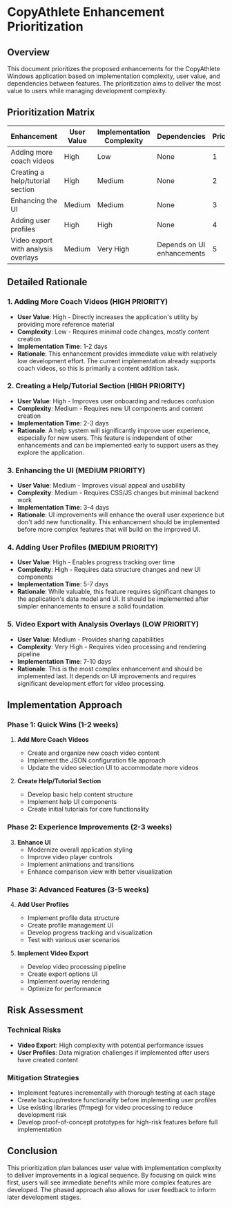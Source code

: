 # CopyAthlete Enhancement Prioritization

## Overview
This document prioritizes the proposed enhancements for the CopyAthlete Windows application based on implementation complexity, user value, and dependencies between features. The prioritization aims to deliver the most value to users while managing development complexity.

## Prioritization Matrix

| Enhancement | User Value | Implementation Complexity | Dependencies | Priority |
|-------------|------------|---------------------------|--------------|----------|
| Adding more coach videos | High | Low | None | 1 |
| Creating a help/tutorial section | High | Medium | None | 2 |
| Enhancing the UI | Medium | Medium | None | 3 |
| Adding user profiles | High | High | None | 4 |
| Video export with analysis overlays | Medium | Very High | Depends on UI enhancements | 5 |

## Detailed Rationale

### 1. Adding More Coach Videos (HIGH PRIORITY)
- **User Value**: High - Directly increases the application's utility by providing more reference material
- **Complexity**: Low - Requires minimal code changes, mostly content creation
- **Implementation Time**: 1-2 days
- **Rationale**: This enhancement provides immediate value with relatively low development effort. The current implementation already supports coach videos, so this is primarily a content addition task.

### 2. Creating a Help/Tutorial Section (HIGH PRIORITY)
- **User Value**: High - Improves user onboarding and reduces confusion
- **Complexity**: Medium - Requires new UI components and content creation
- **Implementation Time**: 2-3 days
- **Rationale**: A help system will significantly improve user experience, especially for new users. This feature is independent of other enhancements and can be implemented early to support users as they explore the application.

### 3. Enhancing the UI (MEDIUM PRIORITY)
- **User Value**: Medium - Improves visual appeal and usability
- **Complexity**: Medium - Requires CSS/JS changes but minimal backend work
- **Implementation Time**: 3-4 days
- **Rationale**: UI improvements will enhance the overall user experience but don't add new functionality. This enhancement should be implemented before more complex features that will build on the improved UI.

### 4. Adding User Profiles (MEDIUM PRIORITY)
- **User Value**: High - Enables progress tracking over time
- **Complexity**: High - Requires data structure changes and new UI components
- **Implementation Time**: 5-7 days
- **Rationale**: While valuable, this feature requires significant changes to the application's data model and UI. It should be implemented after simpler enhancements to ensure a solid foundation.

### 5. Video Export with Analysis Overlays (LOW PRIORITY)
- **User Value**: Medium - Provides sharing capabilities
- **Complexity**: Very High - Requires video processing and rendering pipeline
- **Implementation Time**: 7-10 days
- **Rationale**: This is the most complex enhancement and should be implemented last. It depends on UI improvements and requires significant development effort for video processing.

## Implementation Approach

### Phase 1: Quick Wins (1-2 weeks)
1. **Add More Coach Videos**
   - Create and organize new coach video content
   - Implement the JSON configuration file approach
   - Update the video selection UI to accommodate more videos

2. **Create Help/Tutorial Section**
   - Develop basic help content structure
   - Implement help UI components
   - Create initial tutorials for core functionality

### Phase 2: Experience Improvements (2-3 weeks)
3. **Enhance UI**
   - Modernize overall application styling
   - Improve video player controls
   - Implement animations and transitions
   - Enhance comparison view with better visualization

### Phase 3: Advanced Features (3-5 weeks)
4. **Add User Profiles**
   - Implement profile data structure
   - Create profile management UI
   - Develop progress tracking and visualization
   - Test with various user scenarios

5. **Implement Video Export**
   - Develop video processing pipeline
   - Create export options UI
   - Implement overlay rendering
   - Optimize for performance

## Risk Assessment

### Technical Risks
- **Video Export**: High complexity with potential performance issues
- **User Profiles**: Data migration challenges if implemented after users have created content

### Mitigation Strategies
- Implement features incrementally with thorough testing at each stage
- Create backup/restore functionality before implementing user profiles
- Use existing libraries (ffmpeg) for video processing to reduce development risk
- Develop proof-of-concept prototypes for high-risk features before full implementation

## Conclusion
This prioritization plan balances user value with implementation complexity to deliver improvements in a logical sequence. By focusing on quick wins first, users will see immediate benefits while more complex features are developed. The phased approach also allows for user feedback to inform later development stages.
